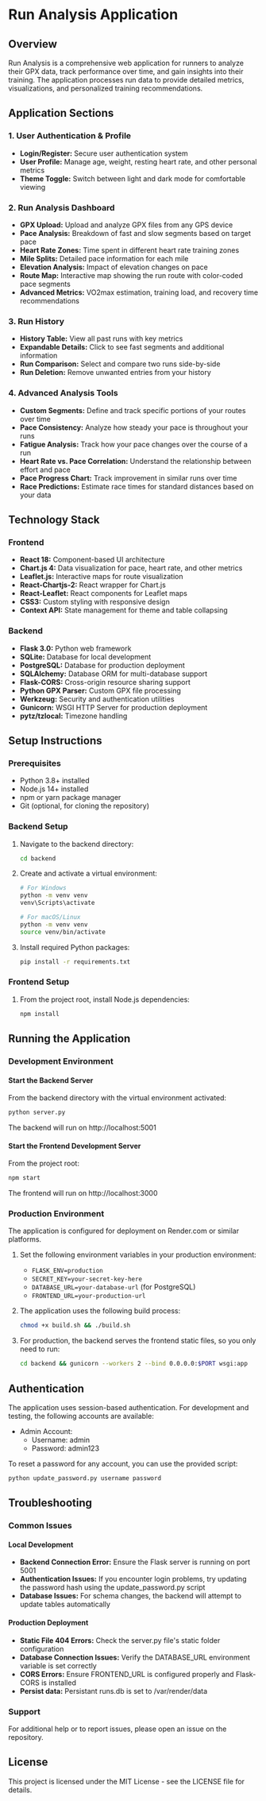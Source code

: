 # Run Analysis Application

## Overview

Run Analysis is a comprehensive web application for runners to analyze their GPX data, track performance over time, and gain insights into their training. The application processes run data to provide detailed metrics, visualizations, and personalized training recommendations.

## Application Sections

### 1. User Authentication & Profile

- **Login/Register:** Secure user authentication system
- **User Profile:** Manage age, weight, resting heart rate, and other personal metrics
- **Theme Toggle:** Switch between light and dark mode for comfortable viewing

### 2. Run Analysis Dashboard

- **GPX Upload:** Upload and analyze GPX files from any GPS device
- **Pace Analysis:** Breakdown of fast and slow segments based on target pace
- **Heart Rate Zones:** Time spent in different heart rate training zones
- **Mile Splits:** Detailed pace information for each mile
- **Elevation Analysis:** Impact of elevation changes on pace
- **Route Map:** Interactive map showing the run route with color-coded pace segments
- **Advanced Metrics:** VO2max estimation, training load, and recovery time recommendations

### 3. Run History

- **History Table:** View all past runs with key metrics
- **Expandable Details:** Click to see fast segments and additional information
- **Run Comparison:** Select and compare two runs side-by-side
- **Run Deletion:** Remove unwanted entries from your history

### 4. Advanced Analysis Tools

- **Custom Segments:** Define and track specific portions of your routes over time
- **Pace Consistency:** Analyze how steady your pace is throughout your runs
- **Fatigue Analysis:** Track how your pace changes over the course of a run
- **Heart Rate vs. Pace Correlation:** Understand the relationship between effort and pace
- **Pace Progress Chart:** Track improvement in similar runs over time
- **Race Predictions:** Estimate race times for standard distances based on your data

## Technology Stack

### Frontend

- **React 18:** Component-based UI architecture
- **Chart.js 4:** Data visualization for pace, heart rate, and other metrics
- **Leaflet.js:** Interactive maps for route visualization
- **React-Chartjs-2:** React wrapper for Chart.js
- **React-Leaflet:** React components for Leaflet maps
- **CSS3:** Custom styling with responsive design
- **Context API:** State management for theme and table collapsing

### Backend

- **Flask 3.0:** Python web framework
- **SQLite:** Database for local development
- **PostgreSQL:** Database for production deployment
- **SQLAlchemy:** Database ORM for multi-database support
- **Flask-CORS:** Cross-origin resource sharing support
- **Python GPX Parser:** Custom GPX file processing
- **Werkzeug:** Security and authentication utilities
- **Gunicorn:** WSGI HTTP Server for production deployment
- **pytz/tzlocal:** Timezone handling

## Setup Instructions

### Prerequisites

- Python 3.8+ installed
- Node.js 14+ installed
- npm or yarn package manager
- Git (optional, for cloning the repository)

### Backend Setup

1. Navigate to the backend directory:

   ```bash
   cd backend
   ```
2. Create and activate a virtual environment:

   ```bash
   # For Windows
   python -m venv venv
   venv\Scripts\activate

   # For macOS/Linux
   python -m venv venv
   source venv/bin/activate
   ```
3. Install required Python packages:

   ```bash
   pip install -r requirements.txt
   ```

### Frontend Setup

1. From the project root, install Node.js dependencies:
   ```bash
   npm install
   ```

## Running the Application

### Development Environment

#### Start the Backend Server

From the backend directory with the virtual environment activated:

```bash
python server.py
```

The backend will run on http://localhost:5001

#### Start the Frontend Development Server

From the project root:

```bash
npm start
```

The frontend will run on http://localhost:3000

### Production Environment

The application is configured for deployment on Render.com or similar platforms.

1. Set the following environment variables in your production environment:

   - `FLASK_ENV=production`
   - `SECRET_KEY=your-secret-key-here`
   - `DATABASE_URL=your-database-url` (for PostgreSQL)
   - `FRONTEND_URL=your-production-url`
2. The application uses the following build process:

   ```bash
   chmod +x build.sh && ./build.sh
   ```
3. For production, the backend serves the frontend static files, so you only need to run:

   ```bash
   cd backend && gunicorn --workers 2 --bind 0.0.0.0:$PORT wsgi:app
   ```

## Authentication

The application uses session-based authentication. For development and testing, the following accounts are available:

- Admin Account:
  - Username: admin
  - Password: admin123

To reset a password for any account, you can use the provided script:

```bash
python update_password.py username password
```

## Troubleshooting

### Common Issues

#### Local Development

- **Backend Connection Error:** Ensure the Flask server is running on port 5001
- **Authentication Issues:** If you encounter login problems, try updating the password hash using the update_password.py script
- **Database Issues:** For schema changes, the backend will attempt to update tables automatically

#### Production Deployment

- **Static File 404 Errors:** Check the server.py file's static folder configuration
- **Database Connection Issues:** Verify the DATABASE_URL environment variable is set correctly
- **CORS Errors:** Ensure FRONTEND_URL is configured properly and Flask-CORS is installed
- **Persist data:** Persistant runs.db is set to /var/render/data

### Support

For additional help or to report issues, please open an issue on the repository.

## License

This project is licensed under the MIT License - see the LICENSE file for details.
